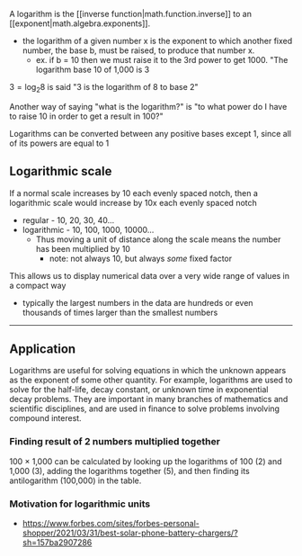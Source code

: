 
A logarithm is the [[inverse function|math.function.inverse]] to an [[exponent|math.algebra.exponents]].
- the logarithm of a given number x is the exponent to which another fixed number, the base b, must be raised, to produce that number x.
	- ex. if b = 10 then we must raise it to the 3rd power to get 1000. "The logarithm base 10 of 1,000 is 3

$3 = \log_2 8$ is said "3 is the logarithm of 8 to base 2"

Another way of saying "what is the logarithm?" is "to what power do I have to raise 10 in order to get a result in 100?"

Logarithms can be converted between any positive bases except 1, since all of its powers are equal to 1

## Logarithmic scale
If a normal scale increases by 10 each evenly spaced notch, then a logarithmic scale would increase by 10x each evenly spaced notch
- regular - 10, 20, 30, 40...
- logarithmic - 10, 100, 1000, 10000...
	- Thus moving a unit of distance along the scale means the number has been multiplied by 10
		- note: not always 10, but always *some* fixed factor

This allows us to display numerical data over a very wide range of values in a compact way
- typically the largest numbers in the data are hundreds or even thousands of times larger than the smallest numbers

* * *

## Application
Logarithms are useful for solving equations in which the unknown appears as the exponent of some other quantity. For example, logarithms are used to solve for the half-life, decay constant, or unknown time in exponential decay problems. They are important in many branches of mathematics and scientific disciplines, and are used in finance to solve problems involving compound interest.

### Finding result of 2 numbers multiplied together
100 × 1,000 can be calculated by looking up the logarithms of 100 (2) and 1,000 (3), adding the logarithms together (5), and then finding its antilogarithm (100,000) in the table.

### Motivation for logarithmic units
- https://www.forbes.com/sites/forbes-personal-shopper/2021/03/31/best-solar-phone-battery-chargers/?sh=157ba2907286
